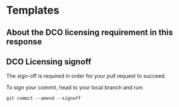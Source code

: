 # Templates

## About the DCO licensing requirement in this response



## DCO Licensing signoff

The sign-off is required in order for your pull request to succeed.

To sign your commit, head to your local branch and run:

~~~
git commit --amend --signoff

~~~

